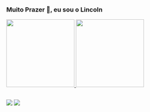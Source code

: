 ### Muito Prazer 👋, eu sou o Lincoln

<div>
  <a href = "https://github.com/Lincoln-Oliveira">
  <img height="180em" src="https://github-readme-stats.vercel.app/api?username=Lincoln-Oliveira&theme=dracula"/>
  <img height="180em" src="https://github-readme-stats.vercel.app/api/top-langs/?username=Lincoln-Oliveira&theme=dracula"/>
</div>
 
  ##

 <div> 
  <a href = "mailto:lincoln.2000@outlook.com"><img src="https://img.shields.io/badge/-Gmail-%23333?style=for-the-badge&logo=gmail&logoColor=white" target="_blank"></a>
  <a href="https://www.linkedin.com/in/lincoln-gonçalves/" target="_blank"><img src="https://img.shields.io/badge/-LinkedIn-%230077B5?style=for-the-   badge&logo=linkedin&logoColor=white" target="_blank"></a> 
 </div>
